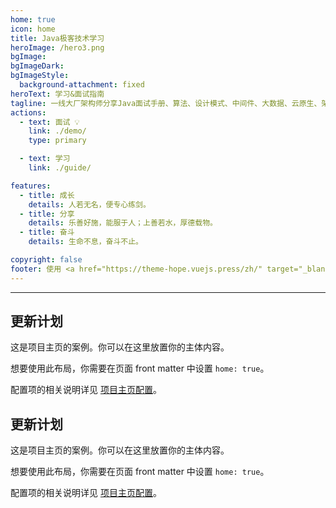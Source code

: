 ```yaml
---
home: true
icon: home
title: Java极客技术学习
heroImage: /hero3.png
bgImage:
bgImageDark:
bgImageStyle:
  background-attachment: fixed
heroText: 学习&面试指南
tagline: 一线大厂架构师分享Java面试手册、算法、设计模式、中间件、大数据、云原生、架构...
actions:
  - text: 面试 💡
    link: ./demo/
    type: primary

  - text: 学习
    link: ./guide/

features:
  - title: 成长
    details: 人若无名，便专心练剑。
  - title: 分享
    details: 乐善好施，能服于人；上善若水，厚德载物。
  - title: 奋斗
    details: 生命不息，奋斗不止。

copyright: false
footer: 使用 <a href="https://theme-hope.vuejs.press/zh/" target="_blank">VuePress Theme Hope</a> 主题 | MIT 协议, 版权所有 © 2019-present Mr.Hope
---
```


---

## 更新计划
这是项目主页的案例。你可以在这里放置你的主体内容。

想要使用此布局，你需要在页面 front matter 中设置 `home: true`。

配置项的相关说明详见 [项目主页配置](https://theme-hope.vuejs.press/zh/guide/layout/home/)。

## 更新计划
这是项目主页的案例。你可以在这里放置你的主体内容。

想要使用此布局，你需要在页面 front matter 中设置 `home: true`。

配置项的相关说明详见 [项目主页配置](https://theme-hope.vuejs.press/zh/guide/layout/home/)。
